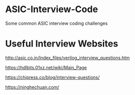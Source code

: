 # ASIC-Interview-Code
Some common ASIC interview coding challenges

# Useful Interview Websites
http://asic.co.in/Index_files/verilog_interview_questions.htm

https://hdlbits.01xz.net/wiki/Main_Page

https://chipress.co/blog/interview-questions/

https://ninghechuan.com/
